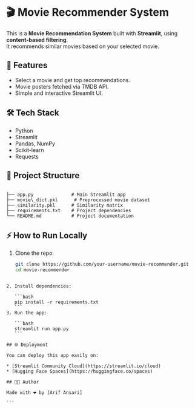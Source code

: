 # 🎬 Movie Recommender System

This is a **Movie Recommendation System** built with **Streamlit**, using **content-based filtering**.  
It recommends similar movies based on your selected movie.

## 🚀 Features
- Select a movie and get top recommendations.
- Movie posters fetched via TMDB API.
- Simple and interactive Streamlit UI.

## 🛠️ Tech Stack
- Python
- Streamlit
- Pandas, NumPy
- Scikit-learn
- Requests

## 📂 Project Structure
```

├── app.py              # Main Streamlit app
├── movie\_dict.pkl      # Preprocessed movie dataset
├── similarity.pkl      # Similarity matrix
├── requirements.txt    # Project dependencies
└── README.md           # Project documentation

````

## ⚡ How to Run Locally
1. Clone the repo:
   ```bash
   git clone https://github.com/your-username/movie-recommender.git
   cd movie-recommender
````

2. Install dependencies:

   ```bash
   pip install -r requirements.txt
   ```
3. Run the app:

   ```bash
   streamlit run app.py
   ```

## 🌐 Deployment

You can deploy this app easily on:

* [Streamlit Community Cloud](https://streamlit.io/cloud)
* [Hugging Face Spaces](https://huggingface.co/spaces)

## 👨‍💻 Author

Made with ❤️ by [Arif Ansari]

```